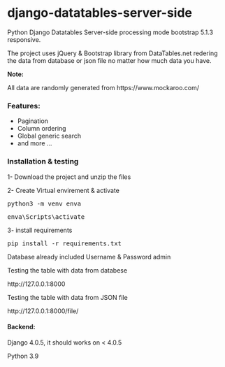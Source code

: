 # <h1>django-datatables-server-side</h1>
<p>Python Django Datatables Server-side processing mode bootstrap 5.1.3 responsive.</p>
<p>The project uses jQuery & Bootstrap library from DataTables.net redering the data from database or json file no matter how much data you have.</p>


<strong>Note:</strong>
  <p>All data are randomly generated from https://www.mockaroo.com/</p>
  

<h3>Features:</h3>
<ul>
<li>Pagination</li>
<li>Column ordering</li>
<li>Global generic search</li>

<li>and more ...</li>
</ul>

<h3>Installation & testing</h3>
<p>1- Download the project and unzip the files</p>
<p>2- Create Virtual envirement & activate</p>
  <pre>python3 -m venv enva</pre>
  <pre>enva\Scripts\activate</pre>
<p>3- install requirements</p>
  <pre>pip install -r requirements.txt </pre>
 
 <p>Database already included Username & Password admin</p>
 <p>Testing the table with data from databese </p>
    http://127.0.0.1:8000
  <p>Testing the table with data from JSON file </p>
    http://127.0.0.1:8000/file/


<h4>Backend:</h4>
<p>Django 4.0.5, it should works on < 4.0.5 </p>
<p>Python 3.9</p>

